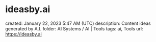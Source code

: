 # ideasby.ai

created: January 22, 2023 5:47 AM (UTC)
description: Content ideas generated by A.I.
folder: AI Systems / AI | Tools
tags: ai, Tools
url: https://ideasby.ai